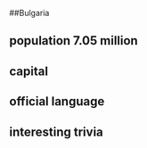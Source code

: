 ##Bulgaria
## population 7.05 million


## capital

 
## official language


## interesting trivia



